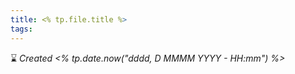 ```yaml
---
title: <% tp.file.title %>
tags:
---
```



⌛ *Created <% tp.date.now("dddd, D MMMM YYYY - HH:mm") %>*